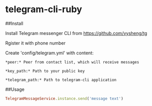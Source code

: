 telegram-cli-ruby
=================

##Install

Install Telegram messenger CLI from https://github.com/vysheng/tg

Rgister it with phone number

Create 'config/telegram.yml' with content:

	*peer:* Peer from contact list, which will receive messages

	*key_path:* Path to your public key

	*telegram_path:* Path to telegram-cli application

##Usage

```ruby
TelegramMessageService.instance.send('message text')
```